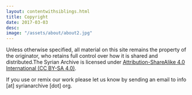 ```yaml
---
layout: contentwithsiblings.html
title: Copyright
date: 2017-03-03
desc:
image: "/assets/about/about2.jpg"
---
```


Unless otherwise specified, all material on this site remains the property of the originator, who retains full control over how it is shared and distributed.The Syrian Archive is licensed under [Attribution-ShareAlike 4.0 International  (CC BY-SA 4.0)](https://creativecommons.org/licenses/by-sa/4.0/).

If you use or remix our work please let us know by sending an email to info [at] syrianarchive [dot] org.
